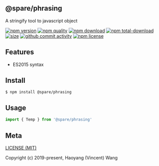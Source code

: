 ## @spare/phrasing
A stringify tool to javascript object

[![npm version][npm-image]][npm-url]
[![npm quality][quality-image]][quality-url]
[![npm download][download-image]][npm-url]
[![npm total-download][total-download-image]][npm-url]
[![size][size]][size-url]
[![github commit activity][commit-image]][github-url]
[![npm license][license-image]][npm-url]

## Features

- ES2015 syntax

## Install
```console
$ npm install @spare/phrasing
```

## Usage
```js
import { Temp } from '@spare/phrasing'
```

## Meta
[LICENSE (MIT)](/LICENSE)

Copyright (c) 2019-present, Haoyang (Vincent) Wang

[//]: <> (Shields)
[npm-image]: https://img.shields.io/npm/v/@spare/phrasing.svg?style=flat-square
[quality-image]: http://npm.packagequality.com/shield/@spare/phrasing.svg?style=flat-square
[download-image]: https://img.shields.io/npm/dm/@spare/phrasing.svg?style=flat-square
[total-download-image]:https://img.shields.io/npm/dt/@spare/phrasing.svg?style=flat-square
[license-image]: https://img.shields.io/npm/l/@spare/phrasing.svg?style=flat-square
[commit-image]: https://img.shields.io/github/commit-activity/y/hoyeungw/@spare/phrasing?style=flat-square
[size]: https://packagephobia.now.sh/badge?p=@spare/phrasing

[//]: <> (Link)
[npm-url]: https://npmjs.org/package/@spare/phrasing
[quality-url]: http://packagequality.com/#?package=@spare/phrasing
[github-url]: https://github.com/hoyeungw/@spare/phrasing
[size-url]: https://packagephobia.now.sh/result?p=@spare/phrasing
